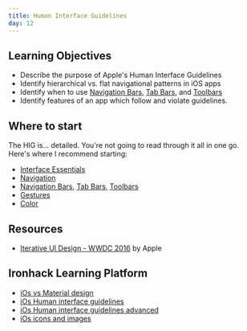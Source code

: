 ```yaml
---
title: Human Interface Guidelines
day: 12
---
```



Learning Objectives
-------------------

- Describe the purpose of Apple's Human Interface Guidelines
- Identify hierarchical vs. flat navigational patterns in iOS apps
- Identify when to use [Navigation Bars][], [Tab Bars][], and [Toolbars][]
- Identify features of an app which follow and violate guidelines.


Where to start
--------------

The HIG is... detailed. You're not going to read through it all in one go. Here's where I recommend starting:

- [Interface Essentials](https://developer.apple.com/design/human-interface-guidelines/ios/overview/interface-essentials/)
- [Navigation](https://developer.apple.com/design/human-interface-guidelines/ios/app-architecture/navigation/)
- [Navigation Bars][], [Tab Bars][], [Toolbars][]
- [Gestures](https://developer.apple.com/design/human-interface-guidelines/ios/user-interaction/gestures/)
- [Color](https://developer.apple.com/design/human-interface-guidelines/ios/visual-design/color/)

[Navigation Bars]: https://developer.apple.com/design/human-interface-guidelines/ios/bars/navigation-bars/
[Tab Bars]: https://developer.apple.com/design/human-interface-guidelines/ios/bars/tab-bars/
[Toolbars]: https://developer.apple.com/design/human-interface-guidelines/ios/bars/toolbars/


Resources
--------------
- [Iterative UI Design - WWDC 2016](https://developer.apple.com/videos/play/wwdc2016/805/) by Apple


Ironhack Learning Platform
---------------------------
- [iOs vs Material design](http://learn.ironhack.com/#/learning_unit/3422)
- [iOs Human interface guidelines](http://learn.ironhack.com/#/learning_unit/3428)
- [iOs Human interface guidelines advanced](http://learn.ironhack.com/#/learning_unit/2950)
- [iOs icons and images](http://learn.ironhack.com/#/learning_unit/2949)
